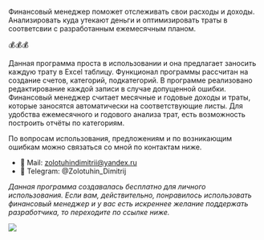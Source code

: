 Финансовый менеджер поможет отслеживать свои расходы и доходы. Анализировать куда утекают деньги и оптимизировать траты в соответсвии с разработанным ежемесячным планом.

:moneybag::moneybag::moneybag:

Данная программа проста в использовании и она предлагает заносить каждую трату в Excel таблицу. Функционал программы рассчитан на создание счетов, категорий, подкатегорий. В программе реализовано редактирование каждой записи в случае допущенной ошибки. Финансовый менеджер считает месячные и годовые доходы и траты, которые заносятся автоматически на соответствующие листы. Для удобства ежемесячного и годового анализа трат, есть возможность построить отчёты по категориям. 

По вопросам использования, предложениям и по возникающим ошибкам можно связаться со мной по контактам ниже. 

- :email: Mail: zolotuhindimitrii@yandex.ru
- :speech_balloon: Telegram: @Zolotuhin_Dimitrij

*Данная программа создавалась бесплатно для личного использования. Если вам, действительно, понравилось использовать финансовый менеджер и у вас есть искреннее желание поддержать разработчика, то переходите по ссылке ниже.*
<div id="header" align="left">
  <div id="badges">
    <a href="https://yoomoney.ru/fundraise/15GJPLSR9DD.240926">
      <img src="https://img.shields.io/badge/ЮMoney-ПОДДЕРЖАТЬ-purple?style=plastic"/>
    </a>
  </div>  
</div>
